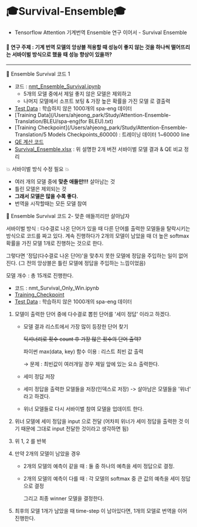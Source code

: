 # 🎓Survival-Ensemble🎓
- Tensorflow Attention 기계번역 Ensemble 연구 이어서 - Survival Ensemble



#### 📝 연구 주제 : 기계 번역 모델의 앙상블 적용할 때 성능이 좋지 않는 것을 하나씩 떨어뜨리는 서바이벌 방식으로 했을 때 성능 향상이 있을까?

---



🔎 Ensemble Survival 코드 1

- 코드 : [nmt_Ensemble_Survival.ipynb](https://github.com/aaajeong/Survival-Ensemble/blob/main/nmt_Ensemble_Survival.ipynb)
  - 5개의 모델 중에서 제일 좋지 않은 모델은 제외하고
  - 나머지 모델에서 소프트 보팅 & 가장 높은 확률을 가진 모델 로 결출력
- [Test Data](/Users/ahjeong_park/Study/Attention-Ensemble-Translation/BLEU/test_data.txt) : 학습하지 않은 1000개의 spa-eng 데이터
- [Training Data](/Users/ahjeong_park/Study/Attention-Ensemble-Translation/BLEU/spa-eng(for BLEU).txt)
- [Training Checkpoint](/Users/ahjeong_park/Study/Attention-Ensemble-Translation/5 Models Checkpoints_60000) : 트레이닝 데이터 1~60000 line
- [QE 계산 코드](/Users/ahjeong_park/Study/Attention-Ensemble-Translation/BLEU/Calculate_QE.ipynb)
- [Survival_Ensemble.xlsx](https://github.com/aaajeong/Survival-Ensemble/blob/main/Survival_Translate.xlsx) : 위 설명한 2개 버전 서바이벌 모델 결과 & QE 비교 정리

💥 서바이벌 방식 수정 필요 💥

- 여러 개의 모델 중에 **맞춘 애들만!!!** 살아남는 것
- 틀린 모델은 제외되는 것
- **그래서 모델은 많을 수록 좋다.**
- 번역을 시작할때는 모든 모델 참여



🔎 Ensemble Survival 코드 2- 맞춘 애들끼리만 살아남자

서바이벌 방식 : 다수결로 나온 단어가 있을 때 다른 단어를 출력한 모델들을 탈락시키는 방식으로 코드를 짜고 있다. 계속 진행하다가 2개의 모델이 남았을 때 더 높은 softmax 확률을 가진 모델 1개로 진행하는 것으로 한다.

그렇다면 '정답(다수결로 나온 단어)'을 맞추지 못한 모델에 정답을 주입하는 일이 없어진다. (그 전의 앙상블은 틀린 모델에 정답을 주입하는 느낌이었음)

모델 개수 : 총 15개로 진행한다.

- 코드 : nmt_Survival_Only_Win.ipynb 
- [Training_Checkpoint](/Users/ahjeong_park/Study/Survival-Ensemble/Checkpoint) 
- [Test Data](/Users/ahjeong_park/Study/Attention-Ensemble-Translation/BLEU/test_data.txt) : 학습하지 않은 1000개의 spa-eng 데이터



1. 모델이 출력한 단어 중에 다수결로 뽑힌 단어를 '세미 정답' 이라고 하겠다.

   - 모델 결과 리스트에서 가장 많이 등장한 단어 찾기

     ~~딕셔너리로 횟수 count 후 가장 많은 횟수의 단어 출력?~~

     파이썬 max(data, key) 함수 이용 : 리스트 최빈 값 출력

     → 문제 : 최빈값이 여러개일 경우 제일 앞에 있는 요소 출력한다.

   - 세미 정답 저장

   - 세미 정답을 출력한 모델들을 저장(인덱스로 저장) -> 살아남은 모델들을 '위너' 라고 하겠다.

   - 위너 모델들로 다시 서바이벌 참여 모델을 업데이트 한다.

2. 위너 모델에 세미 정답을 input 으로 전달 (어차피 위너가 세미 정답을 출력한 것 이기 때문에 그대로 input 전달한 것이라고 생각하면 됨)

3. 위 1, 2 를 반복

4. 만약 2개의 모델이 남았을 경우

   - 2개의 모델의 예측이 같을 때 : 둘 중 하나의 예측을 세미 정답으로 결정.

   - 2개의 모델의 예측이 다를 때 : 각 모델의 softmax 중 큰 값의 예측을 세미 정답으로 결정

     그리고 최종 winner 모델을 결정한다.

5. 최후의 모델 1개가 남았을 때 time-step 이 남아있다면, 1개의 모델로 번역을 이어 진행한다.



